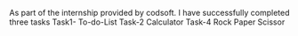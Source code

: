 As part of the internship provided by codsoft. I have successfully completed three tasks
Task1- To-do-List
Task-2 Calculator
Task-4 Rock Paper Scissor
